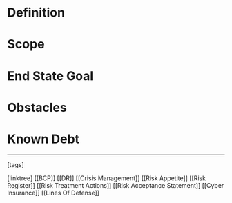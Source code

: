 # Definition

# Scope

# End State Goal

# Obstacles

# Known Debt












___
[tags] 


[linktree]
[[BCP]]
[[DR]]
[[Crisis Management]]
[[Risk Appetite]]
[[Risk Register]]
[[Risk Treatment Actions]]
[[Risk Acceptance Statement]]
[[Cyber Insurance]]
[[Lines Of Defense]]
